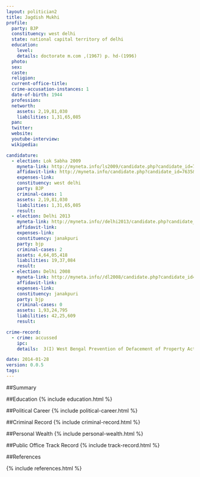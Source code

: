 ```yaml
---
layout: politician2
title: Jagdish Mukhi
profile: 
  party: BJP
  constituency: west delhi
  state: national capital territory of delhi
  education: 
    level: 
    details: doctorate m.com ,(1967) p. hd-(1996)
  photo: 
  sex: 
  caste: 
  religion: 
  current-office-title: 
  crime-accusation-instances: 1
  date-of-birth: 1944
  profession: 
  networth: 
    assets: 2,19,81,030
    liabilities: 1,31,65,085
  pan: 
  twitter: 
  website: 
  youtube-interview: 
  wikipedia: 

candidature: 
  - election: Lok Sabha 2009
    myneta-link: http://myneta.info/ls2009/candidate.php?candidate_id=7635
    affidavit-link: http://myneta.info/candidate.php?candidate_id=7635&scan=original
    expenses-link: 
    constituency: west delhi 
    party: BJP
    criminal-cases: 1
    assets: 2,19,81,030
    liabilities: 1,31,65,085
    result:  
  - election: Delhi 2013
    myneta-link: http://myneta.info//delhi2013/candidate.php?candidate_id=131
    affidavit-link: 
    expenses-link: 
    constituency: janakpuri 
    party: bjp
    criminal-cases: 2
    assets: 4,64,05,418
    liabilities: 19,37,084
    result:  
  - election: Delhi 2008
    myneta-link: http://myneta.info//dl2008/candidate.php?candidate_id=133
    affidavit-link: 
    expenses-link: 
    constituency: janakpuri 
    party: bjp
    criminal-cases: 0
    assets: 1,93,24,795
    liabilities: 42,25,609
    result:  

crime-record: 
  - crime: accussed
    ipc: 
    details:  3(I) West Bengal Prevention of Defacement of Property Act 1976   

date: 2014-01-28
version: 0.0.5
tags: 
---
```

##Summary


##Education
{% include education.html %}


##Political Career
{% include political-career.html %}


##Criminal Record
{% include criminal-record.html %}


##Personal Wealth
{% include personal-wealth.html %}


##Public Office Track Record
{% include track-record.html %}


##References


{% include references.html %}